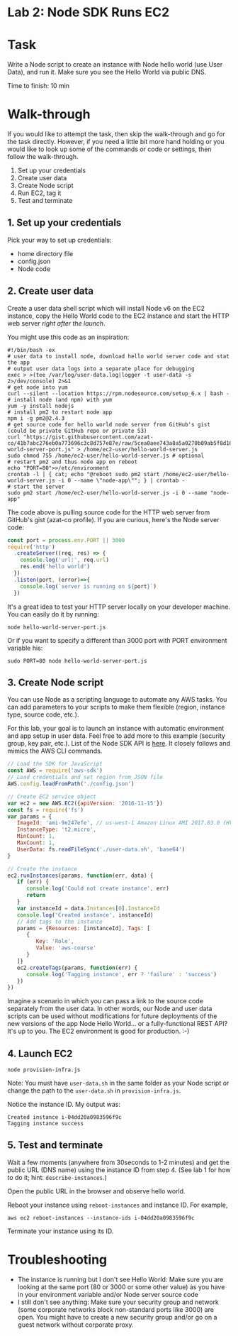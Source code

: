 # Lab 2: Node SDK Runs EC2



# Task

Write a Node script to create an instance with Node hello world (use User Data), and run it. Make sure you see the Hello World via public DNS.

Time to finish: 10 min

# Walk-through

If you would like to attempt the task, then skip the walk-through and go for the task directly. However, if you need a little bit more hand holding or you would like to look up some of the commands or code or settings, then follow the walk-through.

1. Set up your credentials
1. Create user data
1. Create Node script
1. Run EC2, tag it
1. Test and terminate

## 1. Set up your credentials

Pick your way to set up credentials:

* home directory file
* config.json
* Node code

## 2. Create user data

Create a user data shell script which will install Node v6 on the EC2 instance, copy the Hello World code to the EC2 instance and start the HTTP web server *right after the launch*.

You might use this code as an inspiration:

```
#!/bin/bash -ex
# user data to install node, download hello world server code and stat the app
# output user data logs into a separate place for debugging
exec > >(tee /var/log/user-data.log|logger -t user-data -s 2>/dev/console) 2>&1
# get node into yum
curl --silent --location https://rpm.nodesource.com/setup_6.x | bash -
# install node (and npm) with yum
yum -y install nodejs
# install pm2 to restart node app
npm i -g pm2@2.4.3
# get source code for hello world node server from GitHub's gist (could be private GitHub repo or private S3)
curl "https://gist.githubusercontent.com/azat-co/41b7abc276eb0a773696c3c8d757e87e/raw/5cea0aee743a8a5a0270b09ab5f8d168848be6ec/hello-world-server-port.js" > /home/ec2-user/hello-world-server.js
sudo chmod 755 /home/ec2-user/hello-world-server.js # optional
# restart pm2 and thus node app on reboot
echo "PORT=80">>/etc/environment
crontab -l | { cat; echo "@reboot sudo pm2 start /home/ec2-user/hello-world-server.js -i 0 --name \"node-app\""; } | crontab -
# start the server
sudo pm2 start /home/ec2-user/hello-world-server.js -i 0 --name "node-app"
```


The code above is pulling source code for the HTTP web server from GitHub's gist (azat-co profile). If you are curious, here's the Node server code:

```js
const port = process.env.PORT || 3000
require('http')
  .createServer((req, res) => {
    console.log('url:', req.url)
    res.end('hello world')
  })
  .listen(port, (error)=>{
    console.log(`server is running on ${port}`)
  })
```

It's a great idea to test your HTTP server locally on your developer machine. You can easily do it by running:

```
node hello-world-server-port.js
```

Or if you want to specify a different than 3000 port with PORT environment variable his:

```
sudo PORT=80 node hello-world-server-port.js
```

## 3. Create Node script

You can use Node as a scripting language to automate any AWS tasks. You can add parameters to your scripts to make them flexible (region, instance type, source code, etc.).

For this lab, your goal is to launch an instance with automatic environment and app setup in user data. Feel free to add more to this example (security group, key pair, etc.). List of the Node SDK API is [here](http://docs.aws.amazon.com/AWSJavaScriptSDK/latest/AWS/EC2.html). It closely follows and mimics the AWS CLI commands.

```js
// Load the SDK for JavaScript
const AWS = require('aws-sdk')
// Load credentials and set region from JSON file
AWS.config.loadFromPath('./config.json')

// Create EC2 service object
var ec2 = new AWS.EC2({apiVersion: '2016-11-15'})
const fs = require('fs')
var params = {
   ImageId: 'ami-9e247efe', // us-west-1 Amazon Linux AMI 2017.03.0 (HVM), SSD Volume Type
   InstanceType: 't2.micro',
   MinCount: 1,
   MaxCount: 1,
   UserData: fs.readFileSync('./user-data.sh', 'base64')
}

// Create the instance
ec2.runInstances(params, function(err, data) {
   if (err) {
      console.log('Could not create instance', err)
      return
   }
   var instanceId = data.Instances[0].InstanceId
   console.log('Created instance', instanceId)
   // Add tags to the instance
   params = {Resources: [instanceId], Tags: [
      {
         Key: 'Role',
         Value: 'aws-course'
      }
   ]}
   ec2.createTags(params, function(err) {
      console.log('Tagging instance', err ? 'failure' : 'success')
   })
})
```

Imagine a scenario in which you can pass a link to the source code separately from the user data. In other words, our Node and user data scripts can be used without modifications for future deployments of the new versions of the app Node Hello World... or a fully-functional REST API? It's up to you. The EC2 environment is good for production. :-)


## 4. Launch EC2

```
node provision-infra.js
```

Note: You must have `user-data.sh` in the same folder as your Node script or change the path to the `user-data.sh` in `provision-infra.js`.

Notice the instance ID. My output was:

```
Created instance i-04dd20a0983596f9c
Tagging instance success
```

## 5. Test and terminate

Wait a few moments (anywhere from 30seconds to 1-2 minutes) and get the public URL (DNS name) using the instance ID from step 4. (See lab 1 for how to do it; hint: `describe-instances`.)

Open the public URL in the browser and observe hello world.

Reboot your instance using `reboot-instances` and instance ID. For example,

```
aws ec2 reboot-instances --instance-ids i-04dd20a0983596f9c
```

Terminate your instance using its ID.

# Troubleshooting

* The instance is running but I don't see Hello World: Make sure you are looking at the same port (80 or 3000 or some other value) as you have in your environment variable and/or Node server source code
* I still don't see anything: Make sure your security group and network (some corporate networks block non-standard ports like 3000) are open. You might have to create a new security group and/or go on a guest network without corporate proxy.
